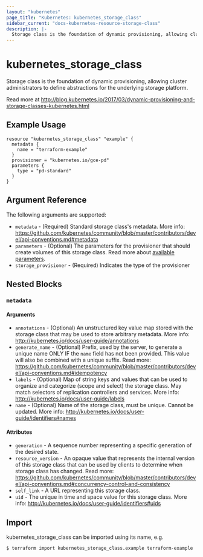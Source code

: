 ```yaml
---
layout: "kubernetes"
page_title: "Kubernetes: kubernetes_storage_class"
sidebar_current: "docs-kubernetes-resource-storage-class"
description: |-
  Storage class is the foundation of dynamic provisioning, allowing cluster administrators to define abstractions for the underlying storage platform.
---
```


# kubernetes_storage_class

Storage class is the foundation of dynamic provisioning, allowing cluster administrators to define abstractions for the underlying storage platform.

Read more at http://blog.kubernetes.io/2017/03/dynamic-provisioning-and-storage-classes-kubernetes.html

## Example Usage

```hcl
resource "kubernetes_storage_class" "example" {
  metadata {
    name = "terraform-example"
  }
  provisioner = "kubernetes.io/gce-pd"
  parameters {
  	type = "pd-standard"
  }
}
```

## Argument Reference

The following arguments are supported:

* `metadata` - (Required) Standard storage class's metadata. More info: https://github.com/kubernetes/community/blob/master/contributors/devel/api-conventions.md#metadata
* `parameters` - (Optional) The parameters for the provisioner that should create volumes of this storage class.
	Read more about [available parameters](https://kubernetes.io/docs/concepts/storage/persistent-volumes/#parameters).
* `storage_provisioner` - (Required) Indicates the type of the provisioner

## Nested Blocks

### `metadata`

#### Arguments

* `annotations` - (Optional) An unstructured key value map stored with the storage class that may be used to store arbitrary metadata. More info: http://kubernetes.io/docs/user-guide/annotations
* `generate_name` - (Optional) Prefix, used by the server, to generate a unique name ONLY IF the `name` field has not been provided. This value will also be combined with a unique suffix. Read more: https://github.com/kubernetes/community/blob/master/contributors/devel/api-conventions.md#idempotency
* `labels` - (Optional) Map of string keys and values that can be used to organize and categorize (scope and select) the storage class. May match selectors of replication controllers and services. More info: http://kubernetes.io/docs/user-guide/labels
* `name` - (Optional) Name of the storage class, must be unique. Cannot be updated. More info: http://kubernetes.io/docs/user-guide/identifiers#names

#### Attributes


* `generation` - A sequence number representing a specific generation of the desired state.
* `resource_version` - An opaque value that represents the internal version of this storage class that can be used by clients to determine when storage class has changed. Read more: https://github.com/kubernetes/community/blob/master/contributors/devel/api-conventions.md#concurrency-control-and-consistency
* `self_link` - A URL representing this storage class.
* `uid` - The unique in time and space value for this storage class. More info: http://kubernetes.io/docs/user-guide/identifiers#uids

## Import

kubernetes_storage_class can be imported using its name, e.g.

```
$ terraform import kubernetes_storage_class.example terraform-example
```